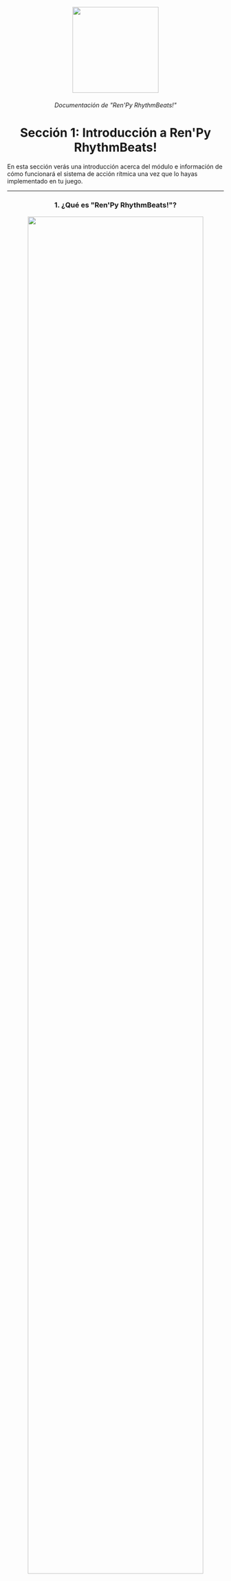 <p align="center">
  <img width="200" height="200" src="https://user-images.githubusercontent.com/77955772/208582867-fe267999-3f6c-448f-ae78-26b14ced10ac.png">
</p>
<h6 align = "center"> Documentación de "Ren'Py RhythmBeats!" </h1>
<h1 align = "center"> Sección 1: Introducción a Ren'Py RhythmBeats! </h5>

En esta sección verás una introducción acerca del módulo e información de cómo funcionará el sistema de acción rítmica una vez que lo hayas implementado en tu juego.

---

<h3 align="center"> 1. ¿Qué es "Ren'Py RhythmBeats!"? </h3>

<p align="center"><img width="90%" height="90%" src="img/doc_image_01.png"/></p>
<h6 align = "center"> <i>Screenshot: Juego demostrativo de Ren'Py RhythmBeats! con el 2DMV de "BANZAI! digital trippers".</i> </h6>

**Ren'Py RhythmBeats!** es un módulo que te proporciona las funcionalidades básicas para que puedas implementar un minijuego de ritmo en un proyecto de Ren'Py.

Actualmente este sistema de acción rítmica sirve para juegos destinados a <ins>**plataformas de PC**</ins>, pero se está trabajando en la compatibilidad con dispositivos móviles (pantallas táctiles). Puedes obtener más información acerca de la compatibilidad en la **[Sección 2](doc_section_02.md)** de esta documentación.

Para crear minijuegos, este sistema rítmico proporciona 2 carriles o pistas de notas para la cascada visual en el juego, lo que ayuda a que los jugadores puedan completar las canciones sin muchas complicaciones. No es un sistema rítmico complejo, pero pienso que es suficiente como para una novela visual.

> _Si usas este módulo, te agradecería que dieras crédito a este repositorio o a mí, el creador de **Ren'Py RhythmBeats!** :3_

---

<h3 align="center"> 2. ¿Cómo funciona el sistema de acción rítmica? </h3>

Los conceptos presentes en este ítem son completamente inherentes al sistema rítmico de este repositorio, pero en algunos casos podría ser válido para la mayoría de juegos de ritmo existentes en la actualidad.

---

#### 2.1. El sistema de Beatmaps.

El algoritmo de este módulo y el de casi todos los juegos rítmicos que existen, funcionan respecto de un **"beatmap"**. Los beatmaps (mapas de pulsos) están constituidas de muchas marcas de tiempo (o timestamps) donde cada una de estas marcas de tiempo son equivalentes a una nota que va cayendo por la pantalla.

<p align="center"><img src="img/doc_image_02.png"/></p>
<h6 align = "center"> <i>Screenshot: Formato de uno de los beatmaps del juego demostrativo.</i> </h6>

Si miraste bien ese screenshot, probablemente ya te diste cuenta de como funciona el beatmap. En lo que respecta a **Ren'Py RhythmBeats!**, este sistema utiliza un formato de beatmap basado en **CSV (Valores separados por comas)** como el que se aprecia en el screenshot.

Las dos columnas que se ven ahí, corresponden a los dos carriles de notas que admite el sistema rítmico. Estos carriles han sido denominados en el archivo como `Keypad_L` y `Keypad_R`. Por supuesto, los números en su interior representan a cada una de las notas que se mostrarán en la pantalla del jugador.

Puedes generar los mapas con algún software musical en formato MIDI y luego procesarlos con la **herramienta de conversión de Ren'Py RhythmBeats!**.

> _**Nota:** Por el momento, "Ren'Py RhythmBeats!" posee su propio formato de archivo Beatmap, pero hay una pequeña posibilidad que en el futuro agregue soporte para charters como "Moonscraper Chart Editor"._

En la **[Sección 5](doc_section_05.md)** encontrarás un tutorial y las descargas necesarias para crear secuencias MIDI con FL Studio Mobile, y las instrucciones para convertir el archivo MIDI en un archivo `.beat` mediante la herramienta de conversión.

---

#### 2.2. ¿Cómo se detectan los toques del jugador en Ren'Py RhythmBeats?

En definitiva, cada timestamp de un beatmap es una nota que debe aparecer en el segundo exacto desde que una partida ha iniciado.

En **Ren'Py RhythmBeats!**, se hace uso de un **"Tiempo Epoch"** para detectar la sincronía de los toques del jugador, es decir, un cronómetro que inicia justo cuando la partida ha dado comienzo. Este tiempo Epoch se resta con la nota más cercana al jugador en el momento de presionar una tecla, obteniendo como resultado la cantidad de milisegundos de diferencia entre **el toque del jugador** y el **timestamp más cercano**. Entonces, si esa diferencia está dentro de un rango determinado de milisegundos, el sistema rítmico asume que el jugador pulsó la nota dentro del tiempo admitido.

---

#### 2.3. El "Umbral de Reacción". ¿Qué es esto?

El "umbral de reacción" es <u>el rango de tiempo que el jugador dispone para tocar una nota y acertarla</u>. Esto ayuda a determinar si el jugador acertó o falló una nota que viene cayendo por la pantalla.

Una forma gráfica de representar el "umbral de detección", es la siguiente:

<p align="center"><img width="90%" height="90%" src="img/doc_image_03.png"/></p>
<h6 align = "center"> <i>Gráfico: Umbral de reacción en la cascada de notas.</i> </h6>

Por defecto, el sistema rítmico que pone a disposición el módulo de **Ren'Py RhythmBeats!** tiene fijado un umbral de detección de **100 milisegundos** tanto para toques adelantados o atrasados, lo que permite darle al jugador un total de **200 milisegundos** para acertar una nota. Este tiempo es más que suficiente para que el jugador toque correctamente una nota.

Puedes ajustar ese umbral disminuyendo o incrementando este tiempo. Un tiempo menor al que el módulo trae por defecto requerirá que el jugador sea más preciso tocando las notas, mientras que un mayor tiempo hará que el juego admita pulsos con retraso y aún así contará la nota como tocada.

---

#### 2.4. ¿Qué es el "Offset" de un Beatmap?

Los mapas de un juego de ritmo necesitan ser "calibrados" antes de que una canción pueda ser jugable, pues en muchas ocasiones a pesar de haber hecho correctamente un beatmap, al colocarlo en un juego puede tener ciertos desfases respecto de la canción. He aquí donde nace el concepto de **"Offset"**.

El **Offset** es una compensación de tiempo que se le aplica al beatmap para que las notas caigan de la forma más síncrona que fuese posible, corrigiendo cualquier desfase existente. Por el momento, la calibración de mapas en este módulo debe realizarse manualmente, pero una vez calibrado, el módulo es capaz de recalcular los timestamps según el offset que has configurado.

El módulo permite configurar dos tipos de Offset, pero eso será explicado en el apartado de documentación de código.



---

<h4 align = "center"> ¡Navega por la documentación! </h6>
<h5 align = "center"> <a href="doc_mainpage.md"> Ir al Inicio </a> | <a href="doc_section_02.md"> Ir a la Sección 2</a> </h6>
